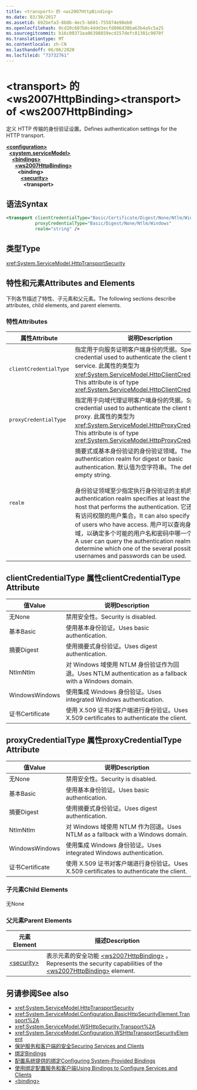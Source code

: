 ```yaml
---
title: <transport> 的 <ws2007HttpBinding>
ms.date: 03/30/2017
ms.assetid: 692befa3-8b0b-4ec5-b601-755874e98eb0
ms.openlocfilehash: 0cd20c607b0c4ddd3ecfd806d38ba63b4a5c5a25
ms.sourcegitcommit: b16c00371ea06398859ecd157defc81301c9070f
ms.translationtype: MT
ms.contentlocale: zh-CN
ms.lasthandoff: 06/06/2020
ms.locfileid: "73732761"
---
```

# <a name="transport-of-ws2007httpbinding"></a><span data-ttu-id="b3791-102">\<transport> 的 \<ws2007HttpBinding></span><span class="sxs-lookup"><span data-stu-id="b3791-102">\<transport> of \<ws2007HttpBinding></span></span>
<span data-ttu-id="b3791-103">定义 HTTP 传输的身份验证设置。</span><span class="sxs-lookup"><span data-stu-id="b3791-103">Defines authentication settings for the HTTP transport.</span></span>  
  
[**\<configuration>**](../configuration-element.md)\
&nbsp;&nbsp;[**\<system.serviceModel>**](system-servicemodel.md)\
&nbsp;&nbsp;&nbsp;&nbsp;[**\<bindings>**](bindings.md)\
&nbsp;&nbsp;&nbsp;&nbsp;&nbsp;&nbsp;[**\<ws2007HttpBinding>**](ws2007httpbinding.md)\
&nbsp;&nbsp;&nbsp;&nbsp;&nbsp;&nbsp;&nbsp;&nbsp;**\<binding>**\
&nbsp;&nbsp;&nbsp;&nbsp;&nbsp;&nbsp;&nbsp;&nbsp;&nbsp;&nbsp;[**\<security>**](security-of-ws2007httpbinding.md)\
&nbsp;&nbsp;&nbsp;&nbsp;&nbsp;&nbsp;&nbsp;&nbsp;&nbsp;&nbsp;&nbsp;&nbsp;**\<transport>**  
  
## <a name="syntax"></a><span data-ttu-id="b3791-104">语法</span><span class="sxs-lookup"><span data-stu-id="b3791-104">Syntax</span></span>  
  
```xml  
<transport clientCredentialType="Basic/Certificate/Digest/None/Ntlm/Windows"
           proxyCredentialType="Basic/Digest/None/Ntlm/Windows"
           realm="string" />
```  
  
## <a name="type"></a><span data-ttu-id="b3791-105">类型</span><span class="sxs-lookup"><span data-stu-id="b3791-105">Type</span></span>  
 <xref:System.ServiceModel.HttpTransportSecurity>  
  
## <a name="attributes-and-elements"></a><span data-ttu-id="b3791-106">特性和元素</span><span class="sxs-lookup"><span data-stu-id="b3791-106">Attributes and Elements</span></span>  
 <span data-ttu-id="b3791-107">下列各节描述了特性、子元素和父元素。</span><span class="sxs-lookup"><span data-stu-id="b3791-107">The following sections describe attributes, child elements, and parent elements.</span></span>  
  
### <a name="attributes"></a><span data-ttu-id="b3791-108">特性</span><span class="sxs-lookup"><span data-stu-id="b3791-108">Attributes</span></span>  
  
|<span data-ttu-id="b3791-109">属性</span><span class="sxs-lookup"><span data-stu-id="b3791-109">Attribute</span></span>|<span data-ttu-id="b3791-110">说明</span><span class="sxs-lookup"><span data-stu-id="b3791-110">Description</span></span>|  
|---------------|-----------------|  
|`clientCredentialType`|<span data-ttu-id="b3791-111">指定用于向服务证明客户端身份的凭据。</span><span class="sxs-lookup"><span data-stu-id="b3791-111">Specifies the credential used to authenticate the client to the service.</span></span> <span data-ttu-id="b3791-112">此属性的类型为 <xref:System.ServiceModel.HttpClientCredentialType>。</span><span class="sxs-lookup"><span data-stu-id="b3791-112">This attribute is of type <xref:System.ServiceModel.HttpClientCredentialType>.</span></span>|  
|`proxyCredentialType`|<span data-ttu-id="b3791-113">指定用于向域代理证明客户端身份的凭据。</span><span class="sxs-lookup"><span data-stu-id="b3791-113">Specifies the credential used to authenticate the client to a domain proxy.</span></span> <span data-ttu-id="b3791-114">此属性的类型为 <xref:System.ServiceModel.HttpProxyCredentialType>。</span><span class="sxs-lookup"><span data-stu-id="b3791-114">This attribute is of type <xref:System.ServiceModel.HttpProxyCredentialType>.</span></span>|  
|`realm`|<span data-ttu-id="b3791-115">摘要式或基本身份验证的身份验证领域。</span><span class="sxs-lookup"><span data-stu-id="b3791-115">The authentication realm for digest or basic authentication.</span></span> <span data-ttu-id="b3791-116">默认值为空字符串。</span><span class="sxs-lookup"><span data-stu-id="b3791-116">The default is an empty string.</span></span><br /><br /> <span data-ttu-id="b3791-117">身份验证领域至少指定执行身份验证的主机的名称。</span><span class="sxs-lookup"><span data-stu-id="b3791-117">An authentication realm specifies at least the name of the host that performs the authentication.</span></span> <span data-ttu-id="b3791-118">它还可以指定具有访问权限的用户集合。</span><span class="sxs-lookup"><span data-stu-id="b3791-118">It can also specify a collection of users who have access.</span></span> <span data-ttu-id="b3791-119">用户可以查询身份验证领域，以确定多个可能的用户名和密码中哪一个可以使用。</span><span class="sxs-lookup"><span data-stu-id="b3791-119">A user can query the authentication realm to determine which one of the several possible usernames and passwords can be used.</span></span>|  
  
## <a name="clientcredentialtype-attribute"></a><span data-ttu-id="b3791-120">clientCredentialType 属性</span><span class="sxs-lookup"><span data-stu-id="b3791-120">clientCredentialType Attribute</span></span>  
  
|<span data-ttu-id="b3791-121">值</span><span class="sxs-lookup"><span data-stu-id="b3791-121">Value</span></span>|<span data-ttu-id="b3791-122">说明</span><span class="sxs-lookup"><span data-stu-id="b3791-122">Description</span></span>|  
|-----------|-----------------|  
|<span data-ttu-id="b3791-123">无</span><span class="sxs-lookup"><span data-stu-id="b3791-123">None</span></span>|<span data-ttu-id="b3791-124">禁用安全性。</span><span class="sxs-lookup"><span data-stu-id="b3791-124">Security is disabled.</span></span>|  
|<span data-ttu-id="b3791-125">基本</span><span class="sxs-lookup"><span data-stu-id="b3791-125">Basic</span></span>|<span data-ttu-id="b3791-126">使用基本身份验证。</span><span class="sxs-lookup"><span data-stu-id="b3791-126">Uses basic authentication.</span></span>|  
|<span data-ttu-id="b3791-127">摘要</span><span class="sxs-lookup"><span data-stu-id="b3791-127">Digest</span></span>|<span data-ttu-id="b3791-128">使用摘要式身份验证。</span><span class="sxs-lookup"><span data-stu-id="b3791-128">Uses digest authentication.</span></span>|  
|<span data-ttu-id="b3791-129">Ntlm</span><span class="sxs-lookup"><span data-stu-id="b3791-129">Ntlm</span></span>|<span data-ttu-id="b3791-130">对 Windows 域使用 NTLM 身份验证作为回退。</span><span class="sxs-lookup"><span data-stu-id="b3791-130">Uses NTLM authentication as a fallback with a Windows domain.</span></span>|  
|<span data-ttu-id="b3791-131">Windows</span><span class="sxs-lookup"><span data-stu-id="b3791-131">Windows</span></span>|<span data-ttu-id="b3791-132">使用集成 Windows 身份验证。</span><span class="sxs-lookup"><span data-stu-id="b3791-132">Uses integrated Windows authentication.</span></span>|  
|<span data-ttu-id="b3791-133">证书</span><span class="sxs-lookup"><span data-stu-id="b3791-133">Certificate</span></span>|<span data-ttu-id="b3791-134">使用 X.509 证书对客户端进行身份验证。</span><span class="sxs-lookup"><span data-stu-id="b3791-134">Uses X.509 certificates to authenticate the client.</span></span>|  
  
## <a name="proxycredentialtype-attribute"></a><span data-ttu-id="b3791-135">proxyCredentialType 属性</span><span class="sxs-lookup"><span data-stu-id="b3791-135">proxyCredentialType Attribute</span></span>  
  
|<span data-ttu-id="b3791-136">值</span><span class="sxs-lookup"><span data-stu-id="b3791-136">Value</span></span>|<span data-ttu-id="b3791-137">说明</span><span class="sxs-lookup"><span data-stu-id="b3791-137">Description</span></span>|  
|-----------|-----------------|  
|<span data-ttu-id="b3791-138">无</span><span class="sxs-lookup"><span data-stu-id="b3791-138">None</span></span>|<span data-ttu-id="b3791-139">禁用安全性。</span><span class="sxs-lookup"><span data-stu-id="b3791-139">Security is disabled.</span></span>|  
|<span data-ttu-id="b3791-140">基本</span><span class="sxs-lookup"><span data-stu-id="b3791-140">Basic</span></span>|<span data-ttu-id="b3791-141">使用基本身份验证。</span><span class="sxs-lookup"><span data-stu-id="b3791-141">Uses basic authentication.</span></span>|  
|<span data-ttu-id="b3791-142">摘要</span><span class="sxs-lookup"><span data-stu-id="b3791-142">Digest</span></span>|<span data-ttu-id="b3791-143">使用摘要式身份验证。</span><span class="sxs-lookup"><span data-stu-id="b3791-143">Uses digest authentication.</span></span>|  
|<span data-ttu-id="b3791-144">Ntlm</span><span class="sxs-lookup"><span data-stu-id="b3791-144">Ntlm</span></span>|<span data-ttu-id="b3791-145">对 Windows 域使用 NTLM 作为回退。</span><span class="sxs-lookup"><span data-stu-id="b3791-145">Uses NTLM as a fallback with a Windows domain.</span></span>|  
|<span data-ttu-id="b3791-146">Windows</span><span class="sxs-lookup"><span data-stu-id="b3791-146">Windows</span></span>|<span data-ttu-id="b3791-147">使用集成 Windows 身份验证。</span><span class="sxs-lookup"><span data-stu-id="b3791-147">Uses integrated Windows authentication.</span></span>|  
|<span data-ttu-id="b3791-148">证书</span><span class="sxs-lookup"><span data-stu-id="b3791-148">Certificate</span></span>|<span data-ttu-id="b3791-149">使用 X.509 证书对客户端进行身份验证。</span><span class="sxs-lookup"><span data-stu-id="b3791-149">Uses X.509 certificates to authenticate the client.</span></span>|  
  
### <a name="child-elements"></a><span data-ttu-id="b3791-150">子元素</span><span class="sxs-lookup"><span data-stu-id="b3791-150">Child Elements</span></span>  
 <span data-ttu-id="b3791-151">无</span><span class="sxs-lookup"><span data-stu-id="b3791-151">None</span></span>  
  
### <a name="parent-elements"></a><span data-ttu-id="b3791-152">父元素</span><span class="sxs-lookup"><span data-stu-id="b3791-152">Parent Elements</span></span>  
  
|<span data-ttu-id="b3791-153">元素</span><span class="sxs-lookup"><span data-stu-id="b3791-153">Element</span></span>|<span data-ttu-id="b3791-154">描述</span><span class="sxs-lookup"><span data-stu-id="b3791-154">Description</span></span>|  
|-------------|-----------------|  
|[\<security>](security-of-ws2007httpbinding.md)|<span data-ttu-id="b3791-155">表示元素的安全功能 [\<ws2007HttpBinding>](ws2007httpbinding.md) 。</span><span class="sxs-lookup"><span data-stu-id="b3791-155">Represents the security capabilities of the [\<ws2007HttpBinding>](ws2007httpbinding.md) element.</span></span>|  
  
## <a name="see-also"></a><span data-ttu-id="b3791-156">另请参阅</span><span class="sxs-lookup"><span data-stu-id="b3791-156">See also</span></span>

- <xref:System.ServiceModel.HttpTransportSecurity>
- <xref:System.ServiceModel.Configuration.BasicHttpSecurityElement.Transport%2A>
- <xref:System.ServiceModel.WSHttpSecurity.Transport%2A>
- <xref:System.ServiceModel.Configuration.WSHttpTransportSecurityElement>
- [<span data-ttu-id="b3791-157">保护服务和客户端的安全</span><span class="sxs-lookup"><span data-stu-id="b3791-157">Securing Services and Clients</span></span>](../../../wcf/feature-details/securing-services-and-clients.md)
- [<span data-ttu-id="b3791-158">绑定</span><span class="sxs-lookup"><span data-stu-id="b3791-158">Bindings</span></span>](../../../wcf/bindings.md)
- [<span data-ttu-id="b3791-159">配置系统提供的绑定</span><span class="sxs-lookup"><span data-stu-id="b3791-159">Configuring System-Provided Bindings</span></span>](../../../wcf/feature-details/configuring-system-provided-bindings.md)
- [<span data-ttu-id="b3791-160">使用绑定配置服务和客户端</span><span class="sxs-lookup"><span data-stu-id="b3791-160">Using Bindings to Configure Services and Clients</span></span>](../../../wcf/using-bindings-to-configure-services-and-clients.md)
- [\<binding>](bindings.md)
